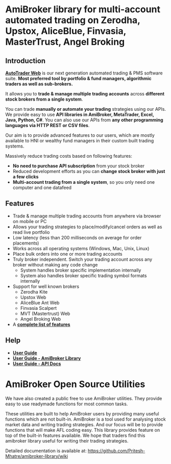 # AmiBroker library for multi-account automated trading on Zerodha, Upstox, AliceBlue, Finvasia, MasterTrust, Angel Broking

## Introduction
**[AutoTrader Web](https://stocksdeveloper.in/autotrader-web/)** is our next generation automated trading & PMS software suite. **Most preferred tool by portfolio & fund managers, algorithmic traders as well as sub-brokers.**

It allows you to **trade & manage multiple trading accounts** across **different stock brokers from a single system**.

You can trade **manually or automate your trading** strategies using our APIs. We provide easy to use **API libraries in AmiBroker, MetaTrader, Excel, Java, Python, C#**. You can also use our APIs from **any other programming languages via HTTP REST or CSV files**.

Our aim is to provide advanced features to our users, which are mostly available to HNI or wealthy fund managers in their custom built trading systems.

Massively reduce trading costs based on following features:
- **No need to purchase API subscription** from your stock broker
- Reduced development efforts as you can **change stock broker with just a few clicks**
- **Multi-account trading from a single system**, so you only need one computer and one datafeed

## Features
- Trade & manage multiple trading accounts from anywhere via browser on mobile or PC
- Allows your trading strategies to place/modify/cancel orders as well as read live portfolio
- Low latency (less than 200 milliseconds on average for order placements)
- Works across all operating systems (Windows, Mac, Unix, Linux)
- Place bulk orders into one or more trading accounts
- Truly broker independent. Switch your trading account across any broker without making any code change
  - System handles broker specific implementation internally
  - System also handles broker specific trading symbol formats internally
- Support for well known brokers
  - Zerodha Kite
  - Upstox Web
  - AliceBlue Ant Web
  - Finvasia Scalpert
  - MVT (Mastertrust) Web
  - Angel Broking Web
- A **[complete list of features](https://stocksdeveloper.in/autotrader-web-features/)**

## Help
- **[User Guide](https://stocksdeveloper.in/documentation/index/)**
- **[User Guide - AmiBroker Library](https://stocksdeveloper.in/documentation/client-setup/amibroker-library/)**
- **[User Guide - API Docs](https://stocksdeveloper.in/documentation/api/)**

# AmiBroker Open Source Utilities

We have also created a public free to use AmiBroker utilities. They provide easy to use readymade functions for most common tasks.

These utilities are built to help AmiBroker users by providing many useful functions which are not built-in. AmiBroker is a tool used for analysing stock market data and writing trading strategies. And our focus will be to provide functions that will make AFL coding easy. This library provides feature on top of the built-in features available. We hope that traders find this amibroker library useful for writing their trading strategies.

Detailed documentation is available at: https://github.com/Pritesh-Mhatre/amibroker-library/wiki
